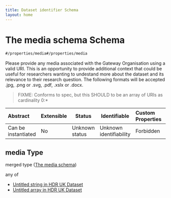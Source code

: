 ```yaml
---
title: Dataset identifier Schema
layout: home
---
```

# The media schema Schema

```txt
#/properties/media#/properties/media
```

Please provide any media associated with the Gateway Organisation using a valid URI. This is an opportunity to provide additional context that could be useful for researchers wanting to undestand more about the dataset and its relevance to their research question. The following formats will be accepted .jpg, .png or .svg, .pdf, .xslx or .docx.


> FIXME: Conforms to spec, but this SHOULD to be an array of URIs as cardinality 0:\*
>

| Abstract            | Extensible | Status         | Identifiable            | Custom Properties | Additional Properties | Access Restrictions | Defined In                                                                    |
| :------------------ | ---------- | -------------- | ----------------------- | :---------------- | --------------------- | ------------------- | ----------------------------------------------------------------------------- |
| Can be instantiated | No         | Unknown status | Unknown identifiability | Forbidden         | Allowed               | none                | [dataset.schema.json\*](../schema/dataset.schema.json "open original schema") |

## media Type

merged type ([The media schema](dataset-properties-the-media-schema.md))

any of

-   [Untitled string in HDR UK Dataset](dataset-properties-the-media-schema-anyof-0.md "check type definition")
-   [Untitled array in HDR UK Dataset](dataset-properties-the-media-schema-anyof-1.md "check type definition")
